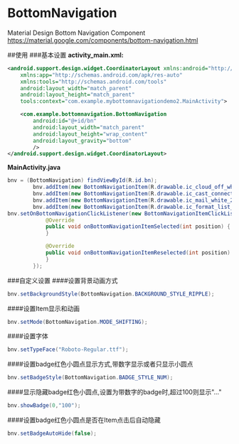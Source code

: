 # BottomNavigation
Material Design Bottom Navigation Component
https://material.google.com/components/bottom-navigation.html


##使用
###基本设置
**activity_main.xml:**
```xml 
<android.support.design.widget.CoordinatorLayout xmlns:android="http://schemas.android.com/apk/res/android"
    xmlns:app="http://schemas.android.com/apk/res-auto"
    xmlns:tools="http://schemas.android.com/tools"
    android:layout_width="match_parent"
    android:layout_height="match_parent"
    tools:context="com.example.mybottomnavigationdemo2.MainActivity">

    <com.example.bottomnavigation.BottomNavigation
        android:id="@+id/bn"
        android:layout_width="match_parent"
        android:layout_height="wrap_content"
        android:layout_gravity="bottom"
        />
</android.support.design.widget.CoordinatorLayout>
```

**MainActivity.java**
```java
bnv = (BottomNavigation) findViewById(R.id.bn);
        bnv.addItem(new BottomNavigationItem(R.drawable.ic_cloud_off_white_24dp,"Cloud"));
        bnv.addItem(new BottomNavigationItem(R.drawable.ic_cast_connected_white_24dp,"Chrome"));
        bnv.addItem(new BottomNavigationItem(R.drawable.ic_mail_white_24dp,"Mail"));
        bnv.addItem(new BottomNavigationItem(R.drawable.ic_format_list_numbered_white_24dp,"List"));
bnv.setOnBottomNavigationClickListener(new BottomNavigationItemClickListener() {
            @Override
            public void onBottomNavigationItemSelected(int position) {
            }

            @Override
            public void onBottomNavigationItemReselected(int position) {
            }
        });
```

###自定义设置
####设置背景动画方式
```java
bnv.setBackgroundStyle(BottomNavigation.BACKGROUND_STYLE_RIPPLE);
```
####设置Item显示和动画
```java
bnv.setMode(BottomNavigation.MODE_SHIFTING);
```
####设置字体
```java
bnv.setTypeFace("Roboto-Regular.ttf");
```
####设置badge红色小圆点显示方式,带数字显示或者只显示小圆点
```java
bnv.setBadgeStyle(BottomNavigation.BADGE_STYLE_NUM);
```
####显示隐藏badge红色小圆点,设置为带数字的badge时,超过100则显示"..."
```java
bnv.showBadge(0,"100");
```
####设置badge红色小圆点是否在Item点击后自动隐藏
```java
bnv.setBadgeAutoHide(false);
```





